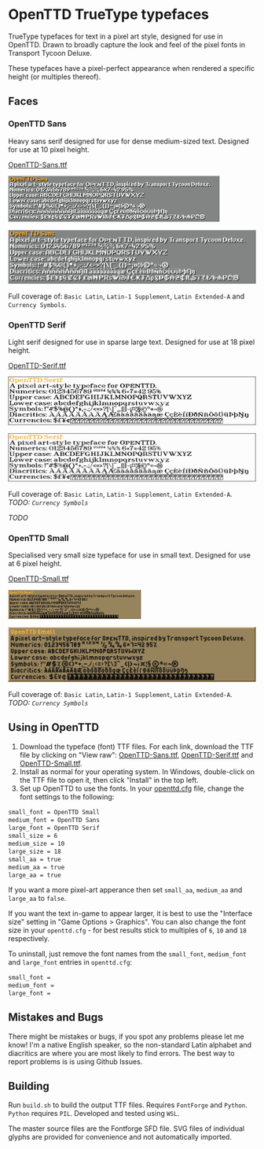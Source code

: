 # OpenTTD TrueType typefaces
TrueType typefaces for text in a pixel art style, designed for use in OpenTTD. Drawn to broadly capture the look and feel of the pixel fonts in Transport Tycoon Deluxe.

These typefaces have a pixel-perfect appearance when rendered a specific height (or multiples thereof).

## Faces
### OpenTTD Sans
Heavy sans serif designed for use for dense medium-sized text.
Designed for use at 10 pixel height.

[OpenTTD-Sans.ttf](openttd-sans/OpenTTD-Sans.ttf)

![OpenTTD Sans preview, 10px aliased](openttd-sans/OpenTTD-Sans-10px-aliased.png)

![OpenTTD Sans preview, 40px anti-aliased](openttd-sans/OpenTTD-Sans-40px-anti-aliased.png)

Full coverage of: `Basic Latin`, `Latin-1 Supplement`, `Latin Extended-A` and `Currency Symbols`.

### OpenTTD Serif
Light serif designed for use in sparse large text.
Designed for use at 18 pixel height.

[OpenTTD-Serif.ttf](openttd-serif/OpenTTD-Serif.ttf)

![OpenTTD Serif preview, 18px aliased](openttd-serif/OpenTTD-Serif-18px-aliased.png)

![OpenTTD Serif preview, 72px anti-aliased](openttd-serif/OpenTTD-Serif-72px-anti-aliased.png)

Full coverage of: `Basic Latin`, `Latin-1 Supplement`, `Latin Extended-A`.
_TODO: `Currency Symbols`_

_TODO_

### OpenTTD Small
Specialised very small size typeface for use in small text.
Designed for use at 6 pixel height.

[OpenTTD-Small.ttf](openttd-small/OpenTTD-Small.ttf)

![OpenTTD Small preview, 6px aliased](openttd-small/OpenTTD-Small-6px-aliased.png)

![OpenTTD Small preview, 24px anti-aliased](openttd-small/OpenTTD-Small-24px-anti-aliased.png)

Full coverage of: `Basic Latin`, `Latin-1 Supplement`, `Latin Extended-A`.
_TODO: `Currency Symbols`_

## Using in OpenTTD
1. Download the typeface (font) TTF files. For each link, download the TTF file by clicking on "View raw": [OpenTTD-Sans.ttf](openttd-sans/OpenTTD-Sans.ttf), [OpenTTD-Serif.ttf](openttd-serif/OpenTTD-Serif.ttf) and [OpenTTD-Small.ttf](openttd-small/OpenTTD-Small.ttf).
2. Install as normal for your operating system. In Windows, double-click on the TTF file to open it, then click "Install" in the top left.
3. Set up OpenTTD to use the fonts. In your [openttd.cfg](https://wiki.openttd.org/en/Archive/Manual/Settings/Openttd.cfg) file, change the font settings to the following:

```
small_font = OpenTTD Small
medium_font = OpenTTD Sans
large_font = OpenTTD Serif
small_size = 6
medium_size = 10
large_size = 18
small_aa = true
medium_aa = true
large_aa = true
```

If you want a more pixel-art apperance then set `small_aa`, `medium_aa` and `large_aa` to `false`.

If you want the text in-game to appear larger, it is best to use the "Interface size" setting in "Game Options > Graphics". You can also change the font size in your `openttd.cfg` - for best results stick to multiples of `6`, `10` and `18` respectively.

To uninstall, just remove the font names from the `small_font`, `medium_font` and `large_font` entries in `openttd.cfg`:
```
small_font = 
medium_font = 
large_font = 
```

## Mistakes and Bugs
There might be mistakes or bugs, if you spot any problems please let me know! I'm a native English speaker, so the non-standard Latin alphabet and diacritics are where you are most likely to find errors. The best way to report problems is is using Github Issues.

## Building
Run `build.sh` to build the output TTF files. Requires `FontForge` and `Python`. `Python` requires `PIL`.
Developed and tested using `WSL`.

The master source files are the Fontforge SFD file. SVG files of individual glyphs are provided for convenience and not automatically imported.

